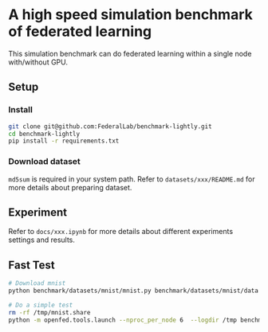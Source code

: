 # A high speed simulation benchmark of federated learning

This simulation benchmark can do federated learning within a single node with/without GPU.

## Setup

### Install

```bash
git clone git@github.com:FederalLab/benchmark-lightly.git
cd benchmark-lightly
pip install -r requirements.txt
```

### Download dataset

`md5sum` is required in your system path.
Refer to `datasets/xxx/README.md` for more details about preparing dataset.

## Experiment

Refer to `docs/xxx.ipynb` for more details about different experiments settings and results.


## Fast Test

```bash
# Download mnist
python benchmark/datasets/mnist/mnist.py benchmark/datasets/mnist/data

# Do a simple test
rm -rf /tmp/mnist.share
python -m openfed.tools.launch --nproc_per_node 6  --logdir /tmp benchmark/run.py --fed_init_method file:///tmp/mnist.share --network_args input_dim:784 --samples 10 --gpu
```